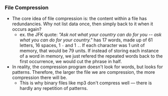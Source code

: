 
### File Compression
- The core idea of file compression is: the content within a file has redundancies. Why not list data once, then simply back to it when it occurs again?
	- ex. the JFK quote: *"Ask not what your country can do for you -- ask what you can do for your country."* has 17 words, made up of 61 letters, 16 spaces, 1 `-` and 1 `.`. If each character was 1 unit of memory, that would be 79 units. If instead of storing each instance of a word in memory, we just refered the repeated words back to the first occurrence, we would cut the phrase in half.
- In reality, the compression program doesn't look for words, but looks for patterns. Therefore, the larger the file we are compression, the more compression there will be.
	- This is why binary files like mp3 don't compress well — there is hardly any repetition of patterns.